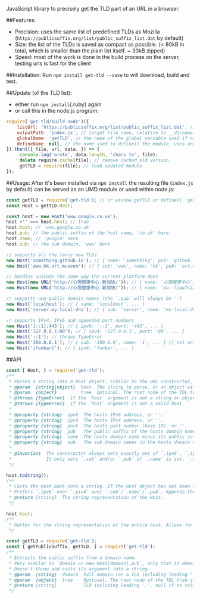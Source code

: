 JavaScript library to precisely get the TLD part of an URL in a browser.

##Features:
- Precision: uses the same list of predefined TLDs as Mozilla (``https://publicsuffix.org/list/public_suffix_list.dat`` by default)
- Size: the list of the TLDs is saved as compact as possible. (< 80kB in total, which is smaller than the plain list itself. ~ 30kB zipped)
- Speed: most of the work is done in the build process on the server, testing urls is fast for the client

##Installation:
Run ``npm install get-tld --save`` to will download, build and test.

##Update (of the TLD list):
- either run ``npm install``{.ruby} again
- or call this in the node.js program:
```js
require('get-tld/build-node')({
    listUrl: 'https://publicsuffix.org/list/public_suffix_list.dat', // URL of the public suffix list to download and use
    outputPath: 'index.js', // target file name, relative to __dirname of build.js
    globalName: 'getTLD', // the name of the global variable used if require and define are missing (in the browser). '-lowercase' will be replaced with 'Uppercase'
    defineName: null, // the name used to define() the module, uses anonymous define (recommended) if falsy.
}).then(({ file, url, data, }) => {
     console.log('wrote', data.length, 'chars to', file);
     delete require.cache[file]; // remove cached old version
     getTLD = require(file); // load updated module
});
```

##Usage:
After it's been installed via ``npm install`` the resulting file (``index.js`` by default) can be served as an UMD module or used within node.js:
```js
const getTLD = require('get-tld'); // or window.getTLD or define([ 'get-tld', ], getTLD => { /* ... */ })
const Host = getTLD.Host;

const host = new Host('www.google.co.uk');
host +'' === host.host; // true
host.host; // 'www.google.co.uk'
host.pub; // the public suffix of the host name, 'co.uk' here
host.name; // 'google' here
host.sub; // the sub domain, 'www' here

// supports all the fancy new TLDs
new Host('something.github.io'); // { name: 'something', pub: 'github.io', ... }
new Host('www.hk.art.museum'); // { sub: 'www', name: 'hk', pub: 'art.museum', ... }

// handles unicode the same way the current platform does
new Host(new URL('http://心理健康中心.新加坡/')); // { name: '心理健康中心', pub: '新加坡', ... } // in Firefox
new Host(new URL('http://心理健康中心.新加坡/')); // { name: 'xn--fiqw7ci2wu4ada2322a', pub: 'xn--yfro4i67o', ... } // in Chrome

// supports non-public domain names (the `.pub` will always be '')
new Host('localhost'); // { name: 'localhost', ... }
new Host('server.my-local-dns'); // { sub: 'server', name: 'my-local-dns', ... }

// supports IPv4, IPv6 and appended port numbers
new Host('[::1]:443'); // { ipv6: '::1', port: '443', ... }
new Host('127.0.0.1:80'); // { ipv4: '127.0.0.1', port: '80', ... }
new Host('::1'); // throws TypeError
new Host('300.0.0.1'); // { sub: '300.0.0', name: '1', ... } // not an IPv4, no valid public suffix
new Host('[foobar]'); // { ipv6: 'foobar', ... }
```

##API
```js
const { Host, } = require('get-tld');
/**
 * Parses a string into a Host object. Similar to the URL constructor, only not for the entire url but only for its host part.
 * @param  {string|object}  host  The string to parse, or an object with a host property (e.g. an URL instance, window.location or an <a>-element).
 * @param  {object}         tree  Optional. The root node of the TDL tree structure to use. Defaults to getTLD.defaultTree.
 * @throws {TypeError}  If the `host` argument is not a string or object.
 * @throws {TypeError}  If the `host` argument is not a valid host.
 *
 * @property {string}  ipv6  The hosts IPv6 address, or ''.
 * @property {string}  ipv4  The hosts IPv4 address, or ''.
 * @property {string}  port  The hosts port number (base 10), or ''.
 * @property {string}  pub   The public suffix of the hosts domain name, or ''.
 * @property {string}  name  The hosts domain name minus its public suffix and sub domain names, or ''.
 * @property {string}  sub   The sub domain names in the hosts domain name, or ''.
 *
 * @invariant  The constructor always sets exactly one of `.ipv6`, `.ipv4` and `.name`. (Unless the input is ''.)
 *             It only sets `.sub` and/or `.pub` if `.name` is set. `.name` does not contain any '.'s.
 */

host.toString();
/**
 * Casts the Host back into a string. If the Host object has not been changed, it returns the same string that was passed into the constructor.
 * Prefers `.ipv6` over `.piv4` over `.sub`/`.name`/`.pub`. Appends the port only if it is set.
 * @return {string}  The string representation of the Host.
 */

host.host;
/**
 * Getter for the string representation of the entire host. Allows for copy constructor.
 */
```
```js
const getTLD = require('get-tld');
const { getPublicSuffix, getTLD, } = require('get-tld');
/**
 * Extracts the public suffix from a domain name.
 * Very similar to `domain => new Host(domain).pub`, only that it doesn't support ports and IP addresses; but it is faster.
 * Doesn't throw and casts its argument into a string.
 * @param  {string}  domain  Full domain (or a TLD including leading '.') from which to obtain the TLD
 * @param  {object}  tree    Optional. The root node of the TDL tree structure to use. Defaults to getTLD.defaultTree.
 * @return {string}          TLD including leading '.', null if no rule could be matched, '' if domain contains no '.'
 */
 ```
